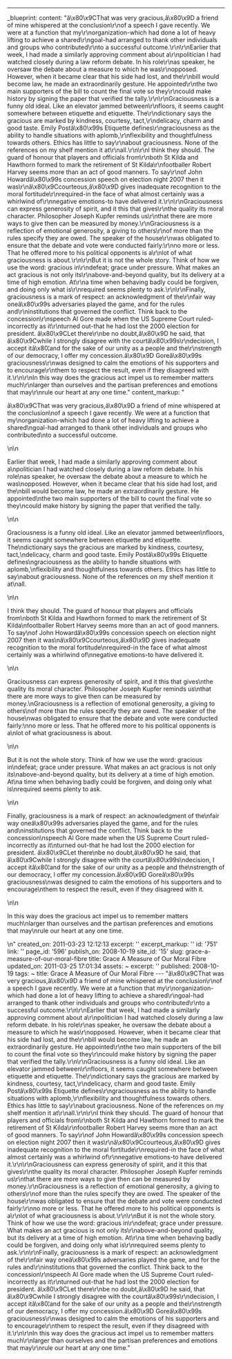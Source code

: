 ---
_blueprint:
  content: "â\x80\x9CThat was very gracious,â\x80\x9D a friend of mine whispered at
    the conclusion\r\nof a speech I gave recently. We were at a function that my\r\norganization-which
    had done a lot of heavy lifting to achieve a shared\r\ngoal-had arranged to thank
    other individuals and groups who contributed\r\nto a successful outcome.\r\n\r\nEarlier
    that week, I had made a similarly approving comment about a\r\npolitician I had
    watched closely during a law reform debate. In his role\r\nas speaker, he oversaw
    the debate about a measure to which he was\r\nopposed. However, when it became
    clear that his side had lost, and the\r\nbill would become law, he made an extraordinarily
    gesture. He appointed\r\nthe two main supporters of the bill to count the final
    vote so they\r\ncould make history by signing the paper that verified the tally.\r\n\r\nGraciousness
    is a funny old ideal. Like an elevator jammed between\r\nfloors, it seems caught
    somewhere between etiquette and etiquette. The\r\ndictionary says the gracious
    are marked by kindness, courtesy, tact,\r\ndelicacy, charm and good taste. Emily
    Postâ\x80\x99s Etiquette defines\r\ngraciousness as the ability to handle situations
    with aplomb,\r\nflexibility and thoughtfulness towards others. Ethics has little
    to say\r\nabout graciousness. None of the references on my shelf mention it at\r\nall.\r\n\r\nI
    think they should. The guard of honour that players and officials from\r\nboth
    St Kilda and Hawthorn formed to mark the retirement of St Kilda\r\nfootballer
    Robert Harvey seems more than an act of good manners. To say\r\nof John Howardâ\x80\x99s
    concession speech on election night 2007 then it was\r\nâ\x80\x9Ccourteous,â\x80\x9D
    gives inadequate recognition to the moral fortitude\r\nrequired-in the face of
    what almost certainly was a whirlwind of\r\nnegative emotions-to have delivered
    it.\r\n\r\nGraciousness can express generosity of spirit, and it this that gives\r\nthe
    quality its moral character. Philosopher Joseph Kupfer reminds us\r\nthat there
    are more ways to give then can be measured by money.\r\nGraciousness is a reflection
    of emotional generosity, a giving to others\r\nof more than the rules specify
    they are owed. The speaker of the house\r\nwas obligated to ensure that the debate
    and vote were conducted fairly:\r\nno more or less. That he offered more to his
    political opponents is a\r\nlot of what graciousness is about.\r\n\r\nBut it is
    not the whole story. Think of how we use the word: gracious in\r\ndefeat; grace
    under pressure. What makes an act gracious is not only its\r\nabove-and-beyond
    quality, but its delivery at a time of high emotion. At\r\na time when behaving
    badly could be forgiven, and doing only what is\r\nrequired seems plenty to ask.\r\n\r\nFinally,
    graciousness is a mark of respect: an acknowledgment of the\r\nfair way oneâ\x80\x99s
    adversaries played the game, and for the rules and\r\ninstitutions that governed
    the conflict. Think back to the concession\r\nspeech Al Gore made when the US
    Supreme Court ruled-incorrectly as it\r\nturned out-that he had lost the 2000
    election for president. â\x80\x9CLet there\r\nbe no doubt,â\x80\x9D he said, that
    â\x80\x9Cwhile I strongly disagree with the courtâ\x80\x99s\r\ndecision, I accept
    itâ\x80¦and for the sake of our unity as a people and the\r\nstrength of our democracy,
    I offer my concession.â\x80\x9D Goreâ\x80\x99s graciousness\r\nwas designed to
    calm the emotions of his supporters and to encourage\r\nthem to respect the result,
    even if they disagreed with it.\r\n\r\nIn this way does the gracious act impel
    us to remember matters much\r\nlarger than ourselves and the partisan preferences
    and emotions that may\r\nrule our heart at any one time."
  content_markup: "<p>â\x80\x9CThat was very gracious,â\x80\x9D a friend of mine whispered
    at the conclusion\nof a speech I gave recently. We were at a function that my\norganization-which
    had done a lot of heavy lifting to achieve a shared\ngoal-had arranged to thank
    other individuals and groups who contributed\nto a successful outcome.</p>\n\n<p>Earlier
    that week, I had made a similarly approving comment about a\npolitician I had
    watched closely during a law reform debate. In his role\nas speaker, he oversaw
    the debate about a measure to which he was\nopposed. However, when it became clear
    that his side had lost, and the\nbill would become law, he made an extraordinarily
    gesture. He appointed\nthe two main supporters of the bill to count the final
    vote so they\ncould make history by signing the paper that verified the tally.</p>\n\n<p>Graciousness
    is a funny old ideal. Like an elevator jammed between\nfloors, it seems caught
    somewhere between etiquette and etiquette. The\ndictionary says the gracious are
    marked by kindness, courtesy, tact,\ndelicacy, charm and good taste. Emily Postâ\x80\x99s
    Etiquette defines\ngraciousness as the ability to handle situations with aplomb,\nflexibility
    and thoughtfulness towards others. Ethics has little to say\nabout graciousness.
    None of the references on my shelf mention it at\nall.</p>\n\n<p>I think they
    should. The guard of honour that players and officials from\nboth St Kilda and
    Hawthorn formed to mark the retirement of St Kilda\nfootballer Robert Harvey seems
    more than an act of good manners. To say\nof John Howardâ\x80\x99s concession
    speech on election night 2007 then it was\nâ\x80\x9Ccourteous,â\x80\x9D gives
    inadequate recognition to the moral fortitude\nrequired-in the face of what almost
    certainly was a whirlwind of\nnegative emotions-to have delivered it.</p>\n\n<p>Graciousness
    can express generosity of spirit, and it this that gives\nthe quality its moral
    character. Philosopher Joseph Kupfer reminds us\nthat there are more ways to give
    then can be measured by money.\nGraciousness is a reflection of emotional generosity,
    a giving to others\nof more than the rules specify they are owed. The speaker
    of the house\nwas obligated to ensure that the debate and vote were conducted
    fairly:\nno more or less. That he offered more to his political opponents is a\nlot
    of what graciousness is about.</p>\n\n<p>But it is not the whole story. Think
    of how we use the word: gracious in\ndefeat; grace under pressure. What makes
    an act gracious is not only its\nabove-and-beyond quality, but its delivery at
    a time of high emotion. At\na time when behaving badly could be forgiven, and
    doing only what is\nrequired seems plenty to ask.</p>\n\n<p>Finally, graciousness
    is a mark of respect: an acknowledgment of the\nfair way oneâ\x80\x99s adversaries
    played the game, and for the rules and\ninstitutions that governed the conflict.
    Think back to the concession\nspeech Al Gore made when the US Supreme Court ruled-incorrectly
    as it\nturned out-that he had lost the 2000 election for president. â\x80\x9CLet
    there\nbe no doubt,â\x80\x9D he said, that â\x80\x9Cwhile I strongly disagree
    with the courtâ\x80\x99s\ndecision, I accept itâ\x80¦and for the sake of our unity
    as a people and the\nstrength of our democracy, I offer my concession.â\x80\x9D
    Goreâ\x80\x99s graciousness\nwas designed to calm the emotions of his supporters
    and to encourage\nthem to respect the result, even if they disagreed with it.</p>\n\n<p>In
    this way does the gracious act impel us to remember matters much\nlarger than
    ourselves and the partisan preferences and emotions that may\nrule our heart at
    any one time.</p>\n"
  created_on: 2011-03-23 12:12:13
  excerpt: ''
  excerpt_markup: ''
  id: '751'
  link: ''
  page_id: '596'
  publish_on: 2008-10-19
  site_id: '15'
  slug: grace-a-measure-of-our-moral-fibre
  title: Grace A Measure of Our Moral Fibre
  updated_on: 2011-03-25 17:01:34
assets: ~
excerpt: ''
published: 2008-10-19
tags: ~
title: Grace A Measure of Our Moral Fibre
--- "â\x80\x9CThat was very gracious,â\x80\x9D a friend of mine whispered at the conclusion\r\nof
  a speech I gave recently. We were at a function that my\r\norganization-which had
  done a lot of heavy lifting to achieve a shared\r\ngoal-had arranged to thank other
  individuals and groups who contributed\r\nto a successful outcome.\r\n\r\nEarlier
  that week, I had made a similarly approving comment about a\r\npolitician I had
  watched closely during a law reform debate. In his role\r\nas speaker, he oversaw
  the debate about a measure to which he was\r\nopposed. However, when it became clear
  that his side had lost, and the\r\nbill would become law, he made an extraordinarily
  gesture. He appointed\r\nthe two main supporters of the bill to count the final
  vote so they\r\ncould make history by signing the paper that verified the tally.\r\n\r\nGraciousness
  is a funny old ideal. Like an elevator jammed between\r\nfloors, it seems caught
  somewhere between etiquette and etiquette. The\r\ndictionary says the gracious are
  marked by kindness, courtesy, tact,\r\ndelicacy, charm and good taste. Emily Postâ\x80\x99s
  Etiquette defines\r\ngraciousness as the ability to handle situations with aplomb,\r\nflexibility
  and thoughtfulness towards others. Ethics has little to say\r\nabout graciousness.
  None of the references on my shelf mention it at\r\nall.\r\n\r\nI think they should.
  The guard of honour that players and officials from\r\nboth St Kilda and Hawthorn
  formed to mark the retirement of St Kilda\r\nfootballer Robert Harvey seems more
  than an act of good manners. To say\r\nof John Howardâ\x80\x99s concession speech
  on election night 2007 then it was\r\nâ\x80\x9Ccourteous,â\x80\x9D gives inadequate
  recognition to the moral fortitude\r\nrequired-in the face of what almost certainly
  was a whirlwind of\r\nnegative emotions-to have delivered it.\r\n\r\nGraciousness
  can express generosity of spirit, and it this that gives\r\nthe quality its moral
  character. Philosopher Joseph Kupfer reminds us\r\nthat there are more ways to give
  then can be measured by money.\r\nGraciousness is a reflection of emotional generosity,
  a giving to others\r\nof more than the rules specify they are owed. The speaker
  of the house\r\nwas obligated to ensure that the debate and vote were conducted
  fairly:\r\nno more or less. That he offered more to his political opponents is a\r\nlot
  of what graciousness is about.\r\n\r\nBut it is not the whole story. Think of how
  we use the word: gracious in\r\ndefeat; grace under pressure. What makes an act
  gracious is not only its\r\nabove-and-beyond quality, but its delivery at a time
  of high emotion. At\r\na time when behaving badly could be forgiven, and doing only
  what is\r\nrequired seems plenty to ask.\r\n\r\nFinally, graciousness is a mark
  of respect: an acknowledgment of the\r\nfair way oneâ\x80\x99s adversaries played
  the game, and for the rules and\r\ninstitutions that governed the conflict. Think
  back to the concession\r\nspeech Al Gore made when the US Supreme Court ruled-incorrectly
  as it\r\nturned out-that he had lost the 2000 election for president. â\x80\x9CLet
  there\r\nbe no doubt,â\x80\x9D he said, that â\x80\x9Cwhile I strongly disagree
  with the courtâ\x80\x99s\r\ndecision, I accept itâ\x80¦and for the sake of our unity
  as a people and the\r\nstrength of our democracy, I offer my concession.â\x80\x9D
  Goreâ\x80\x99s graciousness\r\nwas designed to calm the emotions of his supporters
  and to encourage\r\nthem to respect the result, even if they disagreed with it.\r\n\r\nIn
  this way does the gracious act impel us to remember matters much\r\nlarger than
  ourselves and the partisan preferences and emotions that may\r\nrule our heart at
  any one time."

